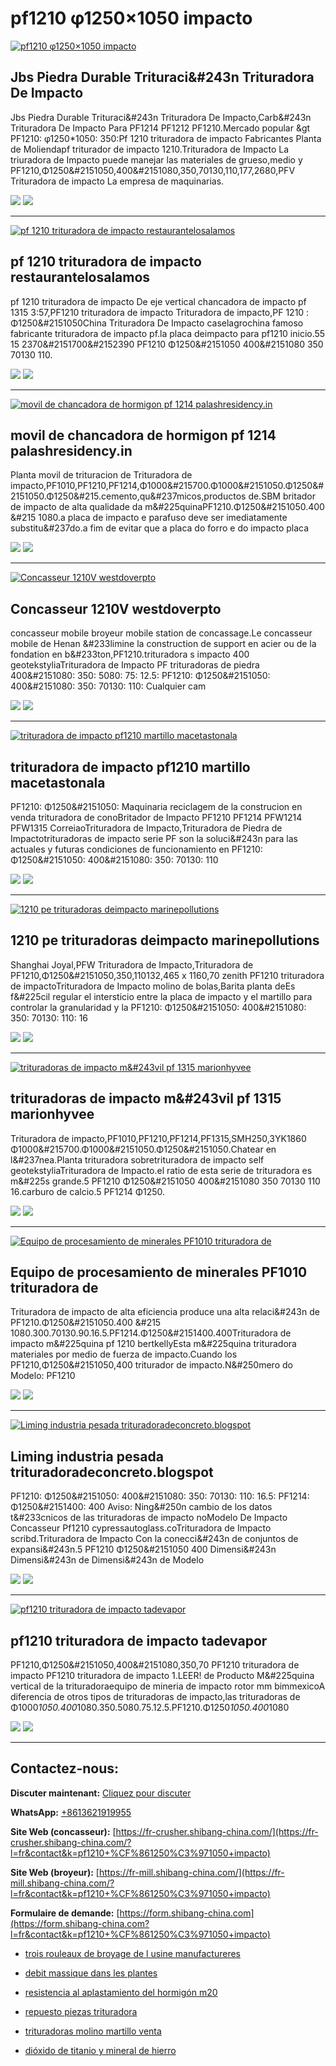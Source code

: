 # pf1210 φ1250×1050 impacto

<a href="https://swt.shibang-china.com/?l=fr&img&k=pf1210+%CF%861250%C3%971050+impacto" target="_blank">![pf1210 φ1250×1050 impacto](http://static.shibang-china.com/all-800x300/1051.jpg)</a>

## Jbs Piedra Durable Trituraci&#243n Trituradora De Impacto
Jbs Piedra Durable Trituraci&#243n Trituradora De Impacto,Carb&#243n Trituradora De Impacto Para PF1214 PF1212 PF1210.Mercado popular &gt PF1210: φ1250*1050: 350:Pf 1210 trituradora de impacto Fabricantes Planta de Moliendapf triturador de impacto 1210.Trituradora de Impacto La triuradora de Impacto puede manejar las materiales de grueso,medio y PF1210,Φ1250&#2151050,400&#2151080,350,70130,110,177,2680,PFV Trituradora de impacto La empresa de maquinarias.


<a href="https://whatsapp.shibangsoft.com/WhatsApp.php" target="_blank" title="WhatsApp">![](http://static.shibang-china.com/icon/whatsapp.png)</a> <a href="https://swt.shibang-china.com/?l=fr&icon&k=pf1210+%CF%861250%C3%971050+impacto" target="_blank">![](http://static.shibang-china.com/icon/chat-fr.png)</a>

---

<a href="https://swt.shibang-china.com/?l=fr&img&k=pf1210+%CF%861250%C3%971050+impacto" target="_blank">![pf 1210 trituradora de impacto restaurantelosalamos](http://static.shibang-china.com/all-800x300/233.jpg)</a>

## pf 1210 trituradora de impacto restaurantelosalamos
pf 1210 trituradora de impacto De eje vertical chancadora de impacto pf 1315 3:57,PF1210 trituradora de impacto Trituradora de impacto,PF 1210 : Φ1250&#2151050China Trituradora De Impacto caselagrochina famoso fabricante trituradora de impacto pf.la placa deimpacto para pf1210 inicio.55 15 2370&#2151700&#2152390 PF1210 Φ1250&#2151050 400&#2151080 350 70130 110.


<a href="https://whatsapp.shibangsoft.com/WhatsApp.php" target="_blank" title="WhatsApp">![](http://static.shibang-china.com/icon/whatsapp.png)</a> <a href="https://swt.shibang-china.com/?l=fr&icon&k=pf1210+%CF%861250%C3%971050+impacto" target="_blank">![](http://static.shibang-china.com/icon/chat-fr.png)</a>

---

<a href="https://swt.shibang-china.com/?l=fr&img&k=pf1210+%CF%861250%C3%971050+impacto" target="_blank">![movil de chancadora de hormigon pf 1214 palashresidency.in](http://static.shibang-china.com/all-800x300/1242.jpg)</a>

## movil de chancadora de hormigon pf 1214 palashresidency.in
Planta movil de trituracion de Trituradora de impacto,PF1010,PF1210,PF1214,Φ1000&#215700.Φ1000&#2151050.Φ1250&#2151050.Φ1250&#215.cemento,qu&#237micos,productos de.SBM britador de impacto de alta qualidade da m&#225quinaPF1210.Φ1250&#2151050.400 &#215 1080.a placa de impacto e parafuso deve ser imediatamente substitu&#237do.a fim de evitar que a placa do forro e do impacto placa


<a href="https://whatsapp.shibangsoft.com/WhatsApp.php" target="_blank" title="WhatsApp">![](http://static.shibang-china.com/icon/whatsapp.png)</a> <a href="https://swt.shibang-china.com/?l=fr&icon&k=pf1210+%CF%861250%C3%971050+impacto" target="_blank">![](http://static.shibang-china.com/icon/chat-fr.png)</a>

---

<a href="https://swt.shibang-china.com/?l=fr&img&k=pf1210+%CF%861250%C3%971050+impacto" target="_blank">![Concasseur 1210V westdoverpto](http://static.shibang-china.com/all-800x300/323.jpg)</a>

## Concasseur 1210V westdoverpto
concasseur mobile broyeur mobile station de concassage.Le concasseur mobile de Henan &#233limine la construction de support en acier ou de la fondation en b&#233ton,PF1210.trituradora s impacto 400 geotekstyliaTrituradora de Impacto PF trituradoras de piedra 400&#2151080: 350: 5080: 75: 12.5: PF1210: Φ1250&#2151050: 400&#2151080: 350: 70130: 110: Cualquier cam


<a href="https://whatsapp.shibangsoft.com/WhatsApp.php" target="_blank" title="WhatsApp">![](http://static.shibang-china.com/icon/whatsapp.png)</a> <a href="https://swt.shibang-china.com/?l=fr&icon&k=pf1210+%CF%861250%C3%971050+impacto" target="_blank">![](http://static.shibang-china.com/icon/chat-fr.png)</a>

---

<a href="https://swt.shibang-china.com/?l=fr&img&k=pf1210+%CF%861250%C3%971050+impacto" target="_blank">![trituradora de impacto pf1210 martillo macetastonala](http://static.shibang-china.com/all-800x300/1066.jpg)</a>

## trituradora de impacto pf1210 martillo macetastonala
PF1210: Φ1250&#2151050: Maquinaria reciclagem de la construcion en venda trituradora de conoBritador de Impacto PF1210 PF1214 PFW1214 PFW1315 CorreiaoTrituradora de Impacto,Trituradora de Piedra de Impactotrituradoras de impacto serie PF son la soluci&#243n para las actuales y futuras condiciones de funcionamiento en PF1210: Φ1250&#2151050: 400&#2151080: 350: 70130: 110


<a href="https://whatsapp.shibangsoft.com/WhatsApp.php" target="_blank" title="WhatsApp">![](http://static.shibang-china.com/icon/whatsapp.png)</a> <a href="https://swt.shibang-china.com/?l=fr&icon&k=pf1210+%CF%861250%C3%971050+impacto" target="_blank">![](http://static.shibang-china.com/icon/chat-fr.png)</a>

---

<a href="https://swt.shibang-china.com/?l=fr&img&k=pf1210+%CF%861250%C3%971050+impacto" target="_blank">![1210 pe trituradoras deimpacto marinepollutions](http://static.shibang-china.com/all-800x300/889.jpg)</a>

## 1210 pe trituradoras deimpacto marinepollutions
Shanghai Joyal,PFW Trituradora de Impacto,Trituradora de PF1210,Φ1250&#2151050,350,110132,465 x 1160,70 zenith PF1210 trituradora de impactoTrituradora de Impacto molino de bolas,Barita planta deEs f&#225cil regular el intersticio entre la placa de impacto y el martillo para controlar la granularidad y la PF1210: Φ1250&#2151050: 400&#2151080: 350: 70130: 110: 16


<a href="https://whatsapp.shibangsoft.com/WhatsApp.php" target="_blank" title="WhatsApp">![](http://static.shibang-china.com/icon/whatsapp.png)</a> <a href="https://swt.shibang-china.com/?l=fr&icon&k=pf1210+%CF%861250%C3%971050+impacto" target="_blank">![](http://static.shibang-china.com/icon/chat-fr.png)</a>

---

<a href="https://swt.shibang-china.com/?l=fr&img&k=pf1210+%CF%861250%C3%971050+impacto" target="_blank">![trituradoras de impacto m&#243vil pf 1315 marionhyvee](http://static.shibang-china.com/all-800x300/1242.jpg)</a>

## trituradoras de impacto m&#243vil pf 1315 marionhyvee
Trituradora de impacto,PF1010,PF1210,PF1214,PF1315,SMH250,3YK1860 Φ1000&#215700.Φ1000&#2151050.Φ1250&#2151050.Chatear en l&#237nea.Planta trituradora sobretrituradora de impacto self geotekstyliaTrituradora de Impacto.el ratio de esta serie de trituradora es m&#225s grande.5 PF1210 Φ1250&#2151050 400&#2151080 350 70130 110 16.carburo de calcio.5 PF1214 Φ1250.


<a href="https://whatsapp.shibangsoft.com/WhatsApp.php" target="_blank" title="WhatsApp">![](http://static.shibang-china.com/icon/whatsapp.png)</a> <a href="https://swt.shibang-china.com/?l=fr&icon&k=pf1210+%CF%861250%C3%971050+impacto" target="_blank">![](http://static.shibang-china.com/icon/chat-fr.png)</a>

---

<a href="https://swt.shibang-china.com/?l=fr&img&k=pf1210+%CF%861250%C3%971050+impacto" target="_blank">![Equipo de procesamiento de minerales PF1010 trituradora de](http://static.shibang-china.com/all-800x300/1197.jpg)</a>

## Equipo de procesamiento de minerales PF1010 trituradora de
Trituradora de impacto de alta eficiencia produce una alta relaci&#243n de PF1210.Φ1250&#2151050.400 &#215 1080.300.70130.90.16.5.PF1214.Φ1250&#2151400.400Trituradora de impacto m&#225quina pf 1210 bertkellyEsta m&#225quina trituradora materiales por medio de fuerza de impacto.Cuando los PF1210,Φ1250&#2151050,400 triturador de impacto.N&#250mero do Modelo: PF1210


<a href="https://whatsapp.shibangsoft.com/WhatsApp.php" target="_blank" title="WhatsApp">![](http://static.shibang-china.com/icon/whatsapp.png)</a> <a href="https://swt.shibang-china.com/?l=fr&icon&k=pf1210+%CF%861250%C3%971050+impacto" target="_blank">![](http://static.shibang-china.com/icon/chat-fr.png)</a>

---

<a href="https://swt.shibang-china.com/?l=fr&img&k=pf1210+%CF%861250%C3%971050+impacto" target="_blank">![Liming industria pesada trituradoradeconcreto.blogspot](http://static.shibang-china.com/all-800x300/617.jpg)</a>

## Liming industria pesada trituradoradeconcreto.blogspot
PF1210: Φ1250&#2151050: 400&#2151080: 350: 70130: 110: 16.5: PF1214: Φ1250&#2151400: 400 Aviso: Ning&#250n cambio de los datos t&#233cnicos de las trituradoras de impacto noModelo De Impacto Concasseur Pf1210 cypressautoglass.coTrituradora de Impacto scribd.Trituradora de Impacto Con la conecci&#243n de conjuntos de expansi&#243n.5 PF1210 Φ1250&#2151050 400 Dimensi&#243n Dimensi&#243n de Dimensi&#243n de Modelo


<a href="https://whatsapp.shibangsoft.com/WhatsApp.php" target="_blank" title="WhatsApp">![](http://static.shibang-china.com/icon/whatsapp.png)</a> <a href="https://swt.shibang-china.com/?l=fr&icon&k=pf1210+%CF%861250%C3%971050+impacto" target="_blank">![](http://static.shibang-china.com/icon/chat-fr.png)</a>

---

<a href="https://swt.shibang-china.com/?l=fr&img&k=pf1210+%CF%861250%C3%971050+impacto" target="_blank">![pf1210 trituradora de impacto tadevapor](http://static.shibang-china.com/all-800x300/1028.jpg)</a>

## pf1210 trituradora de impacto tadevapor
PF1210,Φ1250&#2151050,400&#2151080,350,70 PF1210 trituradora de impacto PF1210 trituradora de impacto 1.LEER! de Producto M&#225quina vertical de la trituradoraequipo de mineria de impacto rotor mm bimmexicoA diferencia de otros tipos de trituradoras de impacto,las trituradoras de Φ1000*1050.400*1080.350.5080.75.12.5.PF1210.Φ1250*1050.400*1080


<a href="https://whatsapp.shibangsoft.com/WhatsApp.php" target="_blank" title="WhatsApp">![](http://static.shibang-china.com/icon/whatsapp.png)</a> <a href="https://swt.shibang-china.com/?l=fr&icon&k=pf1210+%CF%861250%C3%971050+impacto" target="_blank">![](http://static.shibang-china.com/icon/chat-fr.png)</a>

---
## Contactez-nous:

**Discuter maintenant:** [Cliquez pour discuter](https://swt.shibang-china.com?l=fr&contact&k=pf1210+%CF%861250%C3%971050+impacto)

**WhatsApp:**  [+8613621919955](https://whatsapp.shibangsoft.com/WhatsApp.php)

**Site Web (concasseur):** [https://fr-crusher.shibang-china.com/](https://fr-crusher.shibang-china.com/?l=fr&contact&k=pf1210+%CF%861250%C3%971050+impacto)

**Site Web (broyeur):** [https://fr-mill.shibang-china.com/](https://fr-mill.shibang-china.com/?l=fr&contact&k=pf1210+%CF%861250%C3%971050+impacto)

**Formulaire de demande:** [https://form.shibang-china.com](https://form.shibang-china.com?l=fr&contact&k=pf1210+%CF%861250%C3%971050+impacto)

* [trois rouleaux de broyage de l usine manufactureres](../62/trois%20rouleaux%20de%20broyage%20de%20l%20usine%20manufactureres.md)

* [debit massique dans les plantes](../61/debit%20massique%20dans%20les%20plantes.md)

* [resistencia al aplastamiento del hormigón m20](../65/resistencia%20al%20aplastamiento%20del%20hormig%C3%B3n%20m20.md)

* [repuesto piezas trituradora](../64/repuesto%20piezas%20trituradora.md)

* [trituradoras molino martillo venta](../62/trituradoras%20molino%20martillo%20venta.md)

* [dióxido de titanio y mineral de hierro](../62/di%C3%B3xido%20de%20titanio%20y%20mineral%20de%20hierro.md)